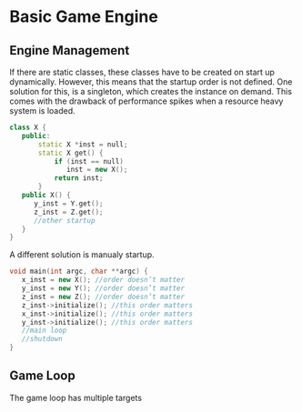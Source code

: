 # Basic Game Engine

## Engine Management

If there are static classes, these classes have to be created on start up dynamically. However, this means that the startup order is not defined. One solution for this, is a singleton, which creates the instance on demand. This comes with the drawback of performance spikes when a resource heavy system is loaded.

```cpp
class X {
   public:
       static X *inst = null;
       static X get() {
           if (inst == null) 
              inst = new X(); 
           return inst; 
       }
   public X() {
      y_inst = Y.get();
      z_inst = Z.get();
      //other startup
   }
}

```

A different solution is manualy startup.

```cpp
void main(int argc, char **argc) {
   x_inst = new X(); //order doesn’t matter
   y_inst = new Y(); //order doesn’t matter
   z_inst = new Z(); //order doesn’t matter
   z_inst->initialize(); //this order matters
   x_inst->initialize(); //this order matters
   y_inst->initialize(); //this order matters
   //main loop
   //shutdown
}

```

## Game Loop

The game loop has multiple targets